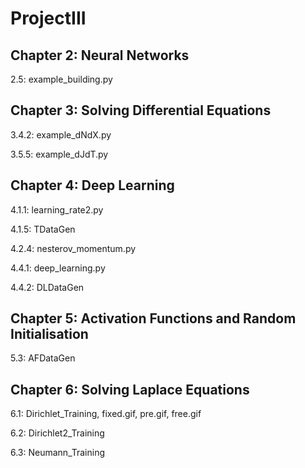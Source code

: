 # ProjectIII

## Chapter 2: Neural Networks
2.5: example_building.py

## Chapter 3: Solving Differential Equations
3.4.2: example_dNdX.py

3.5.5: example_dJdT.py

## Chapter 4: Deep Learning
4.1.1: learning_rate2.py

4.1.5: TDataGen

4.2.4: nesterov_momentum.py

4.4.1: deep_learning.py

4.4.2: DLDataGen

## Chapter 5: Activation Functions and Random Initialisation
5.3: AFDataGen

## Chapter 6: Solving Laplace Equations
6.1: Dirichlet_Training, fixed.gif, pre.gif, free.gif

6.2: Dirichlet2_Training

6.3: Neumann_Training

